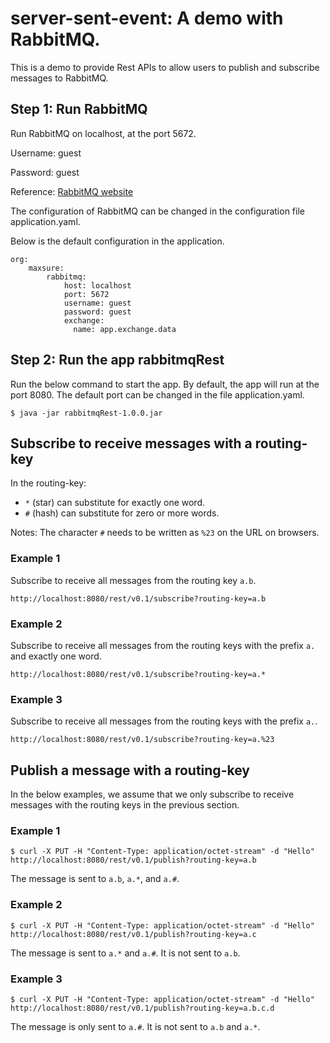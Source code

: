 # server-sent-event: A demo with RabbitMQ.

This is a demo to provide Rest APIs to allow users to publish and subscribe messages to RabbitMQ.

## Step 1: Run RabbitMQ

Run RabbitMQ on localhost, at the port 5672.

Username: guest

Password: guest

Reference: [RabbitMQ website](https://www.rabbitmq.com)

The configuration of RabbitMQ can be changed in the configuration file application.yaml.

Below is the default configuration in the application.

```
org:
    maxsure:
        rabbitmq:
            host: localhost
            port: 5672
            username: guest
            password: guest
            exchange:
              name: app.exchange.data
```
           


## Step 2: Run the app rabbitmqRest

Run the below command to start the app. By default, the app will run at the port 8080.
The default port can be changed in the file application.yaml.

```
$ java -jar rabbitmqRest-1.0.0.jar 
```

## Subscribe to receive messages with a routing-key

In the routing-key:

* `*` (star) can substitute for exactly one word.
* `#` (hash) can substitute for zero or more words.

Notes: The character `#` needs to be written as `%23` on the URL on browsers.

### Example 1

Subscribe to receive all messages from the routing key `a.b`.

```
http://localhost:8080/rest/v0.1/subscribe?routing-key=a.b
```

### Example 2

Subscribe to receive all messages from the routing keys with the prefix `a.` and exactly one word.

```
http://localhost:8080/rest/v0.1/subscribe?routing-key=a.*
```

### Example 3

Subscribe to receive all messages from the routing keys with the prefix `a.`.

```
http://localhost:8080/rest/v0.1/subscribe?routing-key=a.%23
```

## Publish a message with a routing-key

In the below examples, we assume that we only subscribe to receive messages with the routing keys in the previous section.

### Example 1

```
$ curl -X PUT -H "Content-Type: application/octet-stream" -d "Hello" http://localhost:8080/rest/v0.1/publish?routing-key=a.b
```
The message is sent to `a.b`, `a.*`, and `a.#`.

### Example 2

```
$ curl -X PUT -H "Content-Type: application/octet-stream" -d "Hello" http://localhost:8080/rest/v0.1/publish?routing-key=a.c
```
The message is sent to `a.*` and `a.#`. It is not sent to `a.b`.

### Example 3

```
$ curl -X PUT -H "Content-Type: application/octet-stream" -d "Hello" http://localhost:8080/rest/v0.1/publish?routing-key=a.b.c.d
```
The message is only sent to `a.#`. It is not sent to `a.b` and `a.*`.

